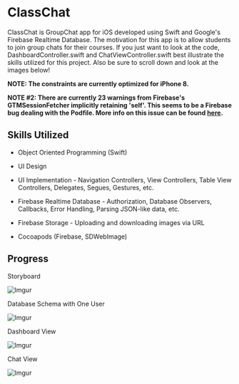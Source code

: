 # ClassChat

ClassChat is GroupChat app for iOS developed using Swift and Google's Firebase Realtime Database. The motivation for this app is to allow students to join group chats for their courses. If you just want to look at the code, DashboardController.swift and ChatViewController.swift best illustrate the skills utilized for this project. Also be sure to scroll down and look at the images below!

**NOTE: The constraints are currently optimized for iPhone 8.**

**NOTE #2: There are currently 23 warnings from Firebase's GTMSessionFetcher implicitly retaining 'self'. This seems to be a Firebase bug dealing with the Podfile. More info on this issue can be found [here](https://github.com/firebase/FirebaseUI-iOS/issues/271).**

## Skills Utilized
- Object Oriented Programming (Swift)

- UI Design 

- UI Implementation - Navigation Controllers, View Controllers, Table View Controllers, Delegates, Segues, Gestures, etc.

- Firebase Realtime Database - Authorization, Database Observers, Callbacks, Error Handling, Parsing JSON-like data, etc. 

- Firebase Storage - Uploading and downloading images via URL

- Cocoapods (Firebase, SDWebImage)

## Progress

Storyboard

![Imgur](https://i.imgur.com/2wTh8nN.png)

Database Schema with One User

![Imgur](https://i.imgur.com/D7TE28i.png)

Dashboard View 

![Imgur](https://i.imgur.com/9nOep12.png)

Chat View

![Imgur](https://i.imgur.com/wm5kcRZ.png)
